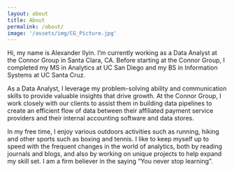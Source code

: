 ```yaml
---
layout: about
title: About
permalink: /about/
image: '/assets/img/CG_Picture.jpg'
---
```


Hi, my name is Alexander Ilyin. I’m currently working as a Data Analyst at the Connor Group in Santa Clara, CA. Before starting at the Connor Group, I completed my MS in Analytics at UC San Diego and my BS in Information Systems at UC Santa Cruz.

As a Data Analyst, I leverage my problem-solving ability and communication skills to provide valuable insights that drive growth. At the Connor Group, I work closely with our clients to assist them in building data pipelines to create an efficient flow of data between their affiliated payment service providers and their internal accounting software and data stores.

In my free time, I enjoy various outdoors activities such as running, hiking and other sports such as boxing and tennis. I like to keep myself up to speed with the frequent changes in the world of analytics, both by reading journals and blogs, and also by working on unique projects to help expand my skill set. I am a firm believer in the saying “You never stop learning”.

